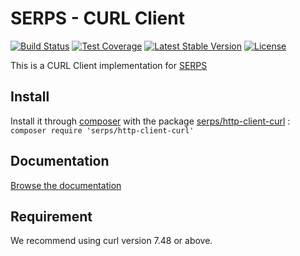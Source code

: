 SERPS - CURL Client
===================

[![Build Status](https://travis-ci.org/serp-spider/http-client-curl.svg?branch=master)](https://travis-ci.org/serp-spider/http-client-curl)
[![Test Coverage](https://codeclimate.com/github/serp-spider/http-client-curl/badges/coverage.svg)](https://codeclimate.com/github/serp-spider/http-client-curl/coverage)
[![Latest Stable Version](https://poser.pugx.org/serps/http-client-curl/version)](https://packagist.org/packages/serps/http-client-curl)
[![License](https://poser.pugx.org/serps/http-client-curl/license)](https://packagist.org/packages/serps/http-client-curl)


This is a CURL Client implementation for [SERPS](https://github.com/serp-spider/serps)

Install
-------

Install it through [composer](https://getcomposer.org/) with the package 
[serps/http-client-curl](https://packagist.org/packages/serps/http-client-curl) : ``composer require 'serps/http-client-curl'``

Documentation
-------------

[Browse the documentation](http://serp-spider.github.io/documentation/http-client/curl/)


Requirement
-----------

We recommend using curl version 7.48 or above. 
